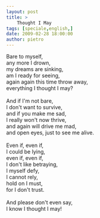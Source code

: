 ```yaml
---
layout: post
title: >
    Thought I May
tags: [speciale,english,]
date: 2009-02-28 18:00:00
author: pietro
---
```

Bare to myself,<br/>any more I drown,<br/>my dreams are sinking,<br/>am I ready for seeing,<br/>again again this time throw away,<br/>everything I thought I may?<br/><br/>And if I'm not bare,<br/>I don't want to survive,<br/>and if you make me sad,<br/>I really won't now thrive,<br/>and again will drive me mad,<br/>and open eyes, just to see me alive.<br/><br/>Even if, even if,<br/>I could be lying,<br/>even if, even if,<br/>I don't like betraying,<br/>I myself defy,<br/>I cannot rely,<br/>hold on I must,<br/>for I don't trust.<br/><br/>And please don't even say,<br/>I know I thought I may!
